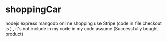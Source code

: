 # shoppingCar
nodejs express mangodb
online shopping 
use Stripe (code in file checkout js )  , it's not include in my code 
in my code assume (Successfully bought product)
